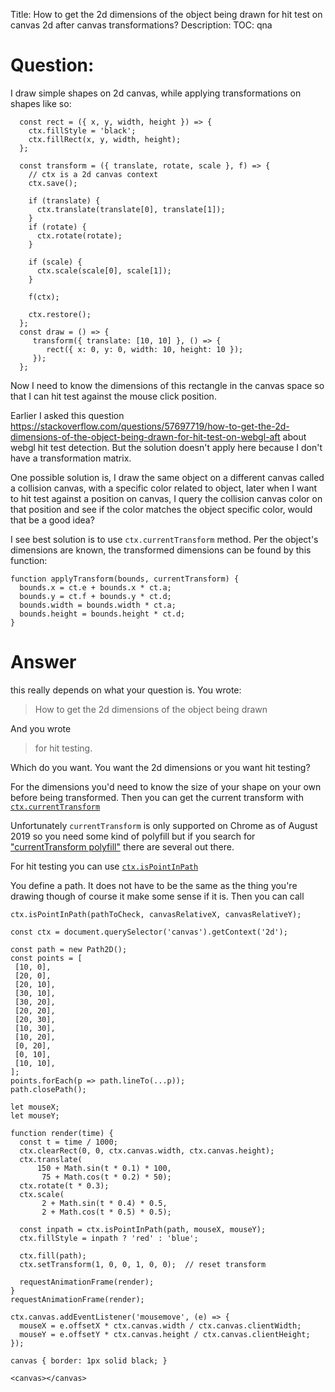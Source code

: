 Title: How to get the 2d dimensions of the object being drawn for hit test on canvas 2d after canvas transformations?
Description:
TOC: qna

# Question:

I draw simple shapes on 2d canvas, while applying transformations on shapes like so:

      const rect = ({ x, y, width, height }) => {
        ctx.fillStyle = 'black';
        ctx.fillRect(x, y, width, height);
      };
    
      const transform = ({ translate, rotate, scale }, f) => {
        // ctx is a 2d canvas context
        ctx.save();
    
        if (translate) {
          ctx.translate(translate[0], translate[1]);
        }
        if (rotate) {
          ctx.rotate(rotate);
        }
    
        if (scale) {
          ctx.scale(scale[0], scale[1]);
        }
    
        f(ctx);
    
        ctx.restore();
      };
      const draw = () => {
         transform({ translate: [10, 10] }, () => {
            rect({ x: 0, y: 0, width: 10, height: 10 });
         });
      };

Now I need to know the dimensions of this rectangle in the canvas space so that I can hit test against the mouse click position.

Earlier I asked this question https://stackoverflow.com/questions/57697719/how-to-get-the-2d-dimensions-of-the-object-being-drawn-for-hit-test-on-webgl-aft about webgl hit test detection. But the solution doesn't apply here because I don't have a transformation matrix.


One possible solution is, I draw the same object on a different canvas called a collision canvas, with a specific color related to object, later when I want to hit test against a position on canvas, I query the collision canvas color on that position and see if the color matches the object specific color, would that be a good idea?

I see best solution is to use `ctx.currentTransform` method. Per the object's dimensions are known, the transformed dimensions can be found by this function:

    function applyTransform(bounds, currentTransform) {
      bounds.x = ct.e + bounds.x * ct.a;
      bounds.y = ct.f + bounds.y * ct.d;
      bounds.width = bounds.width * ct.a;
      bounds.height = bounds.height * ct.d;
    }



# Answer

this really depends on what your question is. You wrote:

> How to get the 2d dimensions of the object being drawn

And you wrote

> for hit testing.

Which do you want. You want the 2d dimensions or you want hit testing? 

For the dimensions you'd need to know the size of your shape on your own before being transformed. Then you can get the current transform with [`ctx.currentTransform`](https://developer.mozilla.org/en-US/docs/Web/API/CanvasRenderingContext2D/currentTransform)

Unfortunately `currentTransform` is only supported on Chrome as of August 2019 so you need some kind of polyfill but if you search for ["currentTransform polyfill"](https://www.google.com/search?q=currentTransform+polyfill) there are several out there.

For hit testing you can use [`ctx.isPointInPath`](https://developer.mozilla.org/en-US/docs/Web/API/CanvasRenderingContext2D/isPointInPath)

You define a path. It does not have to be the same as the thing you're drawing though of course it make some sense if it is. Then you can call 

```
ctx.isPointInPath(pathToCheck, canvasRelativeX, canvasRelativeY);
```

<!-- begin snippet: js hide: false console: true babel: false -->

<!-- language: lang-js -->

    const ctx = document.querySelector('canvas').getContext('2d');

    const path = new Path2D();
    const points = [
     [10, 0],
     [20, 0],
     [20, 10],
     [30, 10],
     [30, 20],
     [20, 20],
     [20, 30],
     [10, 30],
     [10, 20],
     [0, 20],
     [0, 10],
     [10, 10],
    ];
    points.forEach(p => path.lineTo(...p));
    path.closePath();

    let mouseX;
    let mouseY;

    function render(time) {
      const t = time / 1000;
      ctx.clearRect(0, 0, ctx.canvas.width, ctx.canvas.height);
      ctx.translate(
          150 + Math.sin(t * 0.1) * 100,
           75 + Math.cos(t * 0.2) * 50);
      ctx.rotate(t * 0.3);
      ctx.scale(
           2 + Math.sin(t * 0.4) * 0.5,
           2 + Math.cos(t * 0.5) * 0.5);
           
      const inpath = ctx.isPointInPath(path, mouseX, mouseY);
      ctx.fillStyle = inpath ? 'red' : 'blue';
           
      ctx.fill(path);
      ctx.setTransform(1, 0, 0, 1, 0, 0);  // reset transform
      
      requestAnimationFrame(render);
    }
    requestAnimationFrame(render);

    ctx.canvas.addEventListener('mousemove', (e) => {
      mouseX = e.offsetX * ctx.canvas.width / ctx.canvas.clientWidth;
      mouseY = e.offsetY * ctx.canvas.height / ctx.canvas.clientHeight;
    });


<!-- language: lang-css -->

    canvas { border: 1px solid black; }

<!-- language: lang-html -->

    <canvas></canvas>

<!-- end snippet -->


